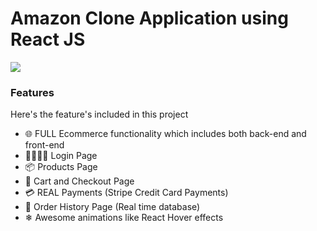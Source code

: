 # Amazon Clone Application using React JS

<img src="https://github.com/Subhampreet/Amazon-Clone-ReactJS/blob/main/public/amazon-head.png">

### Features

Here's the feature's included in this project

- 🌐 FULL Ecommerce functionality which includes both back-end and front-end
- 👨‍👩‍👧‍👦 Login Page
- 📦 Products Page
- 🛒 Cart and Checkout Page
- 💳 REAL Payments (Stripe Credit Card Payments)
- 📝 Order History Page (Real time database)
- ❄ Awesome animations like React Hover effects 




